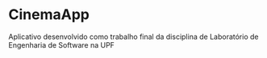 # CinemaApp
Aplicativo desenvolvido como trabalho final da disciplina de Laboratório de Engenharia de Software na UPF
